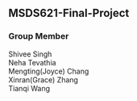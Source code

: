 ## MSDS621-Final-Project

### Group Member
Shivee Singh  
Neha Tevathia  
Mengting(Joyce) Chang  
Xinran(Grace) Zhang  
Tianqi Wang  
